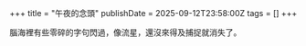 +++
title = "午夜的念頭"
publishDate = 2025-09-12T23:58:00Z
tags = []
+++

腦海裡有些零碎的字句閃過，像流星，還沒來得及捕捉就消失了。
